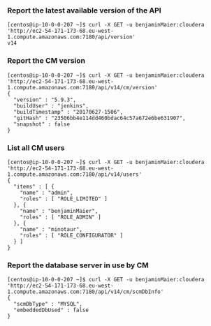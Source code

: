 
### Report the latest available version of the API

```
[centos@ip-10-0-0-207 ~]$ curl -X GET -u benjaminMaier:cloudera 'http://ec2-54-171-173-68.eu-west-1.compute.amazonaws.com:7180/api/version'
v14
```


### Report the CM version

```
[centos@ip-10-0-0-207 ~]$ curl -X GET -u benjaminMaier:cloudera 'http://ec2-54-171-173-68.eu-west-1.compute.amazonaws.com:7180/api/v14/cm/version'
{
  "version" : "5.9.3",
  "buildUser" : "jenkins",
  "buildTimestamp" : "20170627-1506",
  "gitHash" : "23506bb4e114dd460bdac64c57a672e6be631907",
  "snapshot" : false
}
```

### List all CM users

```
[centos@ip-10-0-0-207 ~]$ curl -X GET -u benjaminMaier:cloudera 'http://ec2-54-171-173-68.eu-west-1.compute.amazonaws.com:7180/api/v14/users'
{
  "items" : [ {
    "name" : "admin",
    "roles" : [ "ROLE_LIMITED" ]
  }, {
    "name" : "benjaminMaier",
    "roles" : [ "ROLE_ADMIN" ]
  }, {
    "name" : "minotaur",
    "roles" : [ "ROLE_CONFIGURATOR" ]
  } ]
}
```

### Report the database server in use by CM

```
[centos@ip-10-0-0-207 ~]$ curl -X GET -u benjaminMaier:cloudera 'http://ec2-54-171-173-68.eu-west-1.compute.amazonaws.com:7180/api/v14/cm/scmDbInfo'
{
  "scmDbType" : "MYSQL",
  "embeddedDbUsed" : false
}
```
